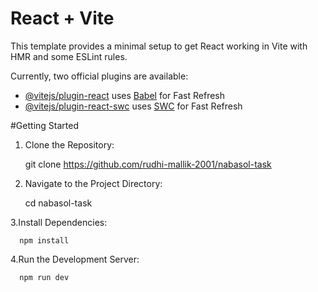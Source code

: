 # React + Vite

This template provides a minimal setup to get React working in Vite with HMR and some ESLint rules.

Currently, two official plugins are available:

- [@vitejs/plugin-react](https://github.com/vitejs/vite-plugin-react/blob/main/packages/plugin-react/README.md) uses [Babel](https://babeljs.io/) for Fast Refresh
- [@vitejs/plugin-react-swc](https://github.com/vitejs/vite-plugin-react-swc) uses [SWC](https://swc.rs/) for Fast Refresh

#Getting Started

1. Clone the Repository:

      git clone https://github.com/rudhi-mallik-2001/nabasol-task

2. Navigate to the Project Directory:

      cd nabasol-task
   
3.Install Dependencies:

      npm install

4.Run the Development Server:

      npm run dev
